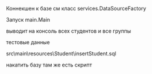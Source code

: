 Коннекшен к базе см класс services.DataSourceFactory

Запуск main.Main

выводит на консоль всех студентов и все группы

тестовые данные

src\main\resources\Student\insertStudent.sql

накатить базу там же есть скрипт